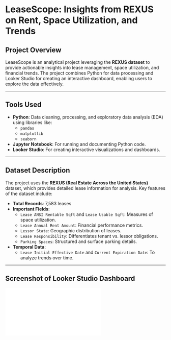 # LeaseScope: Insights from REXUS on Rent, Space Utilization, and Trends

## Project Overview
LeaseScope is an analytical project leveraging the **REXUS dataset** to provide actionable insights into lease management, space utilization, and financial trends. The project combines Python for data processing and Looker Studio for creating an interactive dashboard, enabling users to explore the data effectively.

---

## Tools Used
- **Python**: Data cleaning, processing, and exploratory data analysis (EDA) using libraries like:
  - `pandas`
  - `matplotlib`
  - `seaborn`
- **Jupyter Notebook**: For running and documenting Python code.
- **Looker Studio**: For creating interactive visualizations and dashboards.

---

## Dataset Description
The project uses the **REXUS (Real Estate Across the United States)** dataset, which provides detailed lease information for analysis. Key features of the dataset include:
- **Total Records**: 7,583 leases
- **Important Fields**:
  - `Lease ANSI Rentable Sqft` and `Lease Usable Sqft`: Measures of space utilization.
  - `Lease Annual Rent Amount`: Financial performance metrics.
  - `Lessor State`: Geographic distribution of leases.
  - `Lease Responsibility`: Differentiates tenant vs. lessor obligations.
  - `Parking Spaces`: Structured and surface parking details.
- **Temporal Data**:
  - `Lease Initial Effective Date` and `Current Expiration Date`: To analyze trends over time.

---

## Screenshot of Looker Studio Dashboard
![Looker Studio Dashboard](./LeaseScope.pdf)
